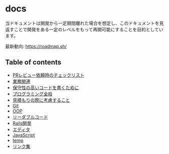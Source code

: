 # docs
当ドキュメントは開発から一定期間離れた場合を想定し、このドキュメントを見返すことで開発をある一定のレベルをもって再開可能にすることを目的としています。

<!-- 参考: https://gist.github.com/rikoroku/8bebb777f3bf252918b557c7984ba703 --->

最新動向: https://roadmap.sh/

## Table of contents

- [PRレビュー依頼時のチェックリスト](./contents/pr.md)
- [業務関連](./contents/general.md)
- [保守性の高いコードを書くために](./contents/serviceability.md)
- [プログラミング全般](./contents/programming.md)
- [見積もりの際に考慮すること](./contents/in_estimate.md)
- [Git](./contents/git.md)
- [OOP](./contents/oop.md)
- [リーダブルコード](./contents/readable_code.md)
- [Rails開発](./contents/rails.md)
- [エディタ](./contents/editor.md)
- [JavaScript](./contents/javascript.md)
- [temp](./contents/temp.md)
- [リンク集](./contents/links.md)
